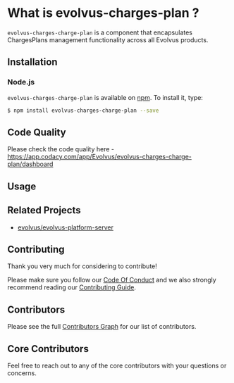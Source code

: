 # What is evolvus-charges-plan ?

`evolvus-charges-charge-plan` is a component that encapsulates ChargesPlans management functionality across all Evolvus products.

## Installation

### Node.js
`evolvus-charges-charge-plan` is available on [npm](http://npmjs.org). To install it, type:

```bash
$ npm install evolvus-charges-charge-plan --save
```

## Code Quality
Please check the code quality here - https://app.codacy.com/app/Evolvus/evolvus-charges-charge-plan/dashboard
## Usage


## Related Projects
- [evolvus/evolvus-platform-server](https://github.com/Evolvus/evolvus-platform-server)

## Contributing
Thank you very much for considering to contribute!

Please make sure you follow our [Code Of Conduct](CODE_OF_CONDUCT.md) and we also strongly recommend reading our [Contributing Guide](CONTRIBUTING.md).


## Contributors

Please see the full [Contributors Graph](https://github.com/evolvus/evolvus-charges-charge-plan/graphs/contributors) for our list of contributors.

## Core Contributors

Feel free to reach out to any of the core contributors with your questions or
concerns.
